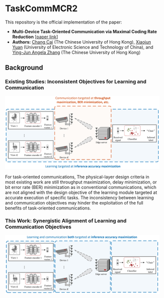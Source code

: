 # TaskCommMCR2
This repository is the official implementation of the paper:

- **Multi-Device Task-Oriented Communication via Maximal Coding Rate Reduction** [[paper link](https://arxiv.org/abs/2309.02888)]
- **Authors:** [Chang Cai](https://chang-cai.github.io/) (The Chinese University of Hong Kong), [Xiaojun Yuan](https://scholar.google.com/citations?user=o6W_m00AAAAJ&hl=en) (University of Electronic Science and Technology of China), and [Ying-Jun Angela Zhang](https://staff.ie.cuhk.edu.hk/~yjzhang/) (The Chinese University of Hong Kong)

## Background

### Existing Studies: Inconsistent Objectives for Learning and Communication

<p align="center">
    <img src="inconsistent_system_model.png" width="700"\>
</p>
<p align="center">

For task-oriented communications, The physical-layer design criteria in most existing work are still throughput maximization, delay minimization, or bit error rate (BER) minimization as in conventional communications, which are not aligned with the design objective of the learning module targeted at accurate execution of specific tasks.
The inconsistency between learning and communication objectives may hinder the exploitation of the full benefits of task-oriented communications.

### This Work: Synergistic Alignment of Learning and Communication Objectives

<p align="center">
    <img src="consistent_system_model.png" width="700"\>
</p>
<p align="center">

